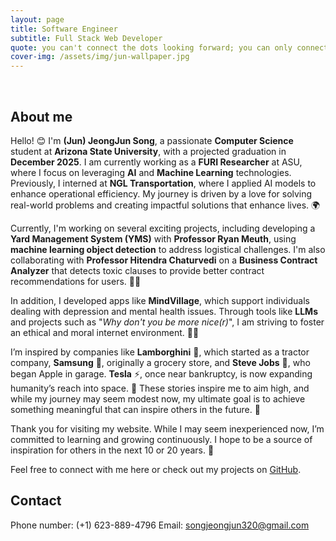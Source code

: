 ```yaml
---
layout: page
title: Software Engineer
subtitle: Full Stack Web Developer
quote: you can't connect the dots looking forward; you can only connect them looking backwards. So you have to trust that the dots will somehow connect in your future.
cover-img: /assets/img/jun-wallpaper.jpg
---
```


<br/>

## About me

Hello! 😊 I'm **(Jun) JeongJun Song**, a passionate **Computer Science** student at **Arizona State University**, with a projected graduation in **December 2025**. I am currently working as a **FURI Researcher** at ASU, where I focus on leveraging **AI** and **Machine Learning** technologies. Previously, I interned at **NGL Transportation**, where I applied AI models to enhance operational efficiency. My journey is driven by a love for solving real-world problems and creating impactful solutions that enhance lives. 🌍

Currently, I'm working on several exciting projects, including developing a **Yard Management System (YMS)** with **Professor Ryan Meuth**, using **machine learning object detection** to address logistical challenges. I'm also collaborating with **Professor Hitendra Chaturvedi** on a **Business Contract Analyzer** that detects toxic clauses to provide better contract recommendations for users. 📄✨

In addition, I developed apps like **MindVillage**, which support individuals dealing with depression and mental health issues. Through tools like **LLMs** and projects such as "_Why don't you be more nice(r)_", I am striving to foster an ethical and moral internet environment. 🧠💚

I’m inspired by companies like **Lamborghini** 🚗, which started as a tractor company, **Samsung** 🛒, originally a grocery store, and **Steve Jobs** 🍏, who began Apple in garage. **Tesla** ⚡, once near bankruptcy, is now expanding humanity’s reach into space. 🚀 These stories inspire me to aim high, and while my journey may seem modest now, my ultimate goal is to achieve something meaningful that can inspire others in the future. 🌟

Thank you for visiting my website. While I may seem inexperienced now, I’m committed to learning and growing continuously. I hope to be a source of inspiration for others in the next 10 or 20 years. 🌱

Feel free to connect with me here or check out my projects on [GitHub](https://github.com/songjeongjun320).

## Contact

Phone number: (+1) 623-889-4796
Email: songjeongjun320@gmail.com
